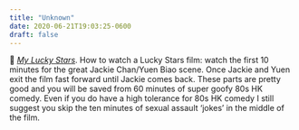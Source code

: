 ```yaml
---
title: "Unknown"
date: 2020-06-21T19:03:25-0600
draft: false
---
```


🎥 [_My Lucky Stars_](https://www.imdb.com/title/tt0089177/). How to watch a Lucky Stars film: watch the first 10 minutes for the great Jackie Chan/Yuen Biao scene. Once Jackie and Yuen exit the film fast forward until Jackie comes back. These parts are pretty good and you will be saved from 60 minutes of super goofy 80s HK comedy. Even if you do have a high tolerance for 80s HK comedy I still suggest you skip the ten minutes of sexual assault ‘jokes’ in the middle of the film.

